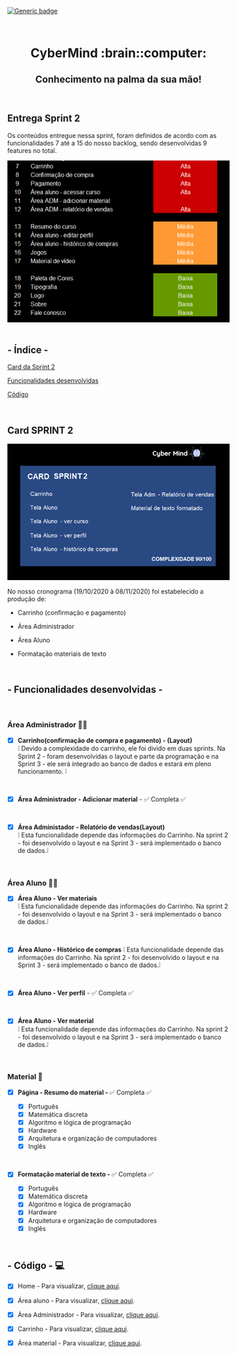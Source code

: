 [![Generic badge](https://img.shields.io/badge/SPRINT_2-EM_DESENVOLVIMENTO-blue.svg)](https://shields.io/)

 <br>
 
<h1 text align="center">CyberMind :brain::computer:</h1> 
<h2 text align="center">Conhecimento na palma da sua mão!</h2>

<br>

## Entrega Sprint 2

Os conteúdos entregue nessa sprint, foram definidos de acordo com as funcionalidades 7 até a 15 do nosso backlog, sendo desenvolvidas 9 features no total.

<img src="CODIGO/assets/img/sprint2-backlog.png">


</br>
</br>

## - Índice -
<a name="ancora"></a>

 [Card da Sprint 2](#ancora1)
 
 [Funcionalidades desenvolvidas](#ancora2)
 
 [Código](#ancora3)
 
 
 </br>

<a id="ancora1"></a>
## Card SPRINT 2 
<img src="CODIGO/assets/img/card-sprint2.png">

No nosso cronograma (19/10/2020 à 08/11/2020) foi estabelecido a produção de:

* Carrinho (confirmação e pagamento)

* Área Administrador 

* Área Aluno 

* Formatação materiais de texto

<br>

<a id="ancora2"></a>
## - Funcionalidades desenvolvidas -
<br>

### Área Administrador :man_in_tuxedo:


- [x] <b>Carrinho(confirmação de compra e pagamento) - (Layout)</b> <br>
:grey_exclamation:
Devido a complexidade do carrinho, ele foi divido em duas sprints. Na Sprint 2 - foram desenvolvidas o layout e parte da programação e na Sprint 3 - ele será integrado ao banco de dados e estará em pleno funcionamento. :grey_exclamation:

<br>

- [x] <b>Área Administrador - Adicionar material</b> - :white_check_mark: Completa :white_check_mark:

<br>

- [x] <b>Área Administador - Relatório de vendas(Layout)</b> <br>
:grey_exclamation: Esta funcionalidade depende das informações do Carrinho. Na sprint 2 - foi desenvolvido o layout e na Sprint 3 - será implementado o banco de dados.:grey_exclamation: 

<br>

### Área Aluno  :man_student:

- [x] <b>Área Aluno - Ver materiais</b> <br>
:grey_exclamation: Esta funcionalidade depende das informações do Carrinho. Na sprint 2 - foi desenvolvido o layout e na Sprint 3 - será implementado o banco de dados.:grey_exclamation:

<br>

- [x] <b>Área Aluno - Histórico de compras</b>
:grey_exclamation: Esta funcionalidade depende das informações do Carrinho. Na sprint 2 - foi desenvolvido o layout e na Sprint 3 - será implementado o banco de dados.:grey_exclamation: 

<br>

- [x] <b>Área Aluno - Ver perfil</b> - :white_check_mark: Completa :white_check_mark:

<br>

- [x] <b>Área Aluno - Ver material</b><br>
:grey_exclamation: Esta funcionalidade depende das informações do Carrinho. Na sprint 2 - foi desenvolvido o layout e na Sprint 3 - será implementado o banco de dados.:grey_exclamation:

<br>

### Material :closed_book:


- [x] <b>Página - Resumo do material - </b> :white_check_mark: Completa :white_check_mark:

  - [x] Português
  - [x] Matemática discreta
  - [x] Algoritmo e lógica de programação
  - [x] Hardware
  - [x] Arquitetura e organização de computadores
  - [x] Inglês

<br>

- [x] <b>Formatação material de texto - </b> :white_check_mark: Completa :white_check_mark:
 
   - [x] Português
   - [x] Matemática discreta
   - [x] Algoritmo e lógica de programação
   - [x] Hardware
   - [x] Arquitetura e organização de computadores
   - [x] Inglês

<p> 

<br>

<a id="ancora3"></a>

## - Código - :computer:


 - [x] Home - Para visualizar, [clique aqui](https://github.com/arapujo/pi_primeiro_semestre/tree/master/SPRINT%202/CODIGO).
 
 - [x] Área aluno - Para visualizar, [clique aqui](https://github.com/arapujo/pi_primeiro_semestre/tree/master/SPRINT%202/CODIGO/pages/aluno).
 - [x] Área Administrador - Para visualizar, [clique aqui](https://github.com/arapujo/pi_primeiro_semestre/tree/master/SPRINT%202/CODIGO/pages/admin).
 - [x] Carrinho - Para visualizar, [clique aqui](https://github.com/arapujo/pi_primeiro_semestre/tree/master/SPRINT%202/CODIGO/pages/carrinho).
 - [x] Área material - Para visualizar, [clique aqui](https://github.com/arapujo/pi_primeiro_semestre/tree/master/SPRINT%202/CODIGO).
  

 
 
